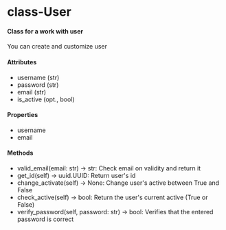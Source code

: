 # class-User
#### Class for a work with user
You can create and customize user

#### Attributes
- username (str)
- password (str)
- email (str)
- is_active (opt., bool)

#### Properties
- username
- email

#### Methods
- valid_email(email: str) -> str: Check email on validity and return it
- get_id(self) -> uuid.UUID: Return user's id
- change_activate(self) -> None: Change user's active between True and False
- check_active(self) -> bool: Return the user's current active (True or False)
- verify_password(self, password: str) -> bool: Verifies that the entered password is correct
